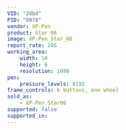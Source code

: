 ```yaml
---
VID: "28bd"
PID: "0078"
vendor: XP-Pen
product: Star 06
image: XP-Pen_Star_06
report_rate: 266
working_area:
    width: 10
    height: 6
    resolution: 1080
pen:
    pressure_levels: 8192
frame_controls: 6 buttons, one wheel
sold_as:
    - XP-Pen Star06
supported: false
supported_in:
---
```


